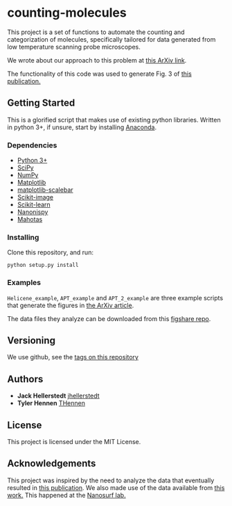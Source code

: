 # counting-molecules

This project is a set of functions to automate the counting and categorization of molecules, specifically tailored for data generated from low temperature scanning probe microscopes.

We wrote about our approach to this problem at [this ArXiv link](arxiv.org/abs/).

The functionality of this code was used to generate Fig. 3 of [this publication.](https://onlinelibrary.wiley.com/doi/abs/10.1002/anie.201812334)

## Getting Started

This is a glorified script that makes use of existing python libraries.  Written in python 3+, if unsure, start by installing [Anaconda](https://www.anaconda.com/download).

### Dependencies

* [Python 3+](https://www.anaconda.com/download)
* [SciPy](https://www.scipy.org/)
* [NumPy](http://www.numpy.org/)
* [Matplotlib](https://matplotlib.org/)
* [matplotlib-scalebar](https://pypi.org/project/matplotlib-scalebar/)
* [Scikit-image](https://scikit-image.org/)
* [Scikit-learn](https://scikit-learn.org/stable/)
* [Nanonispy](https://github.com/underchemist/nanonispy)
* [Mahotas](https://mahotas.readthedocs.io/en/latest/)

### Installing

Clone this repository, and run:


```
python setup.py install

```

### Examples

`Helicene_example`, `APT_example` and `APT_2_example` are three example scripts that generate the figures in [the ArXiv article](arxiv.org/abs/).

The data files they analyze can be downloaded from this [figshare repo](https://doi.org/10.6084/m9.figshare.19217556).

## Versioning

We use github, see the [tags on this repository](https://github.com/thennen/counting-molecules/tags)

## Authors

* **Jack Hellerstedt** [jhellerstedt](https://github.com/jhellerstedt)
* **Tyler Hennen** [THennen](https://github.com/thennen)

## License

This project is licensed under the MIT License.

## Acknowledgements

This project was inspired by the need to analyze the data that eventually resulted in [this publication](https://onlinelibrary.wiley.com/doi/abs/10.1002/anie.201812334).
We also made use of the data available from [this work.](https://www.nature.com/articles/nchem.2662)
This happened at the [Nanosurf lab.](https://nanosurf.fzu.cz/)
